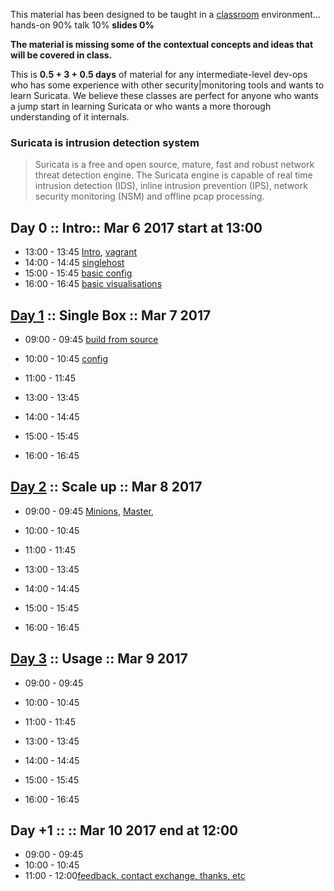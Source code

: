 
This material has been designed to be taught in a [classroom](https://ccdcoe.org/cyber-defence-monitoring-course-suite-module-1-0.html) environment... hands-on 90% talk 10% **slides 0%**

**The material is missing some of the contextual concepts and ideas that will be covered in class.**

This is **0.5 + 3 + 0.5 days** of material for any intermediate-level dev-ops who has some experience with other security|monitoring tools and wants to learn Suricata. We believe these classes are perfect for anyone who wants a jump start in learning Suricata or who wants a more thorough understanding of it internals.

### Suricata is intrusion detection system

> Suricata is a free and open source, mature, fast and robust network threat detection engine. The Suricata engine is capable of real time intrusion detection (IDS), inline intrusion prevention (IPS), network security monitoring (NSM) and offline pcap processing.

## Day 0 :: Intro:: Mar 6 2017 start at 13:00

 * 13:00 - 13:45 [Intro](/common/day_intro.md), [vagrant](/common/vagrant_intro.md)
 * 14:00 - 14:45 [singlehost](/Suricata/vagrant/singlehost/README.md)
 * 15:00 - 15:45 [basic config](/Suricata/BasicConf.md)
 * 16:00 - 16:45 [basic visualisations](/Suricata/BasicVizs.md)

## [Day 1](/Suricata/day_1/README.md) :: Single Box :: Mar 7 2017

 * 09:00 - 09:45 [build from source](/Suricata/day_1/BuildFromSource.md)
 * 10:00 - 10:45 [config](/Suricata/day_1/Config.md)
 * 11:00 - 11:45


 * 13:00 - 13:45
 * 14:00 - 14:45
 * 15:00 - 15:45
 * 16:00 - 16:45


## [Day 2](/Suricata/day_2/README.md) :: Scale up :: Mar 8 2017

* 09:00 - 09:45 [Minions](/common/SetUpMinions.md), [Master](/common/SetUpMaster.md),
* 10:00 - 10:45
* 11:00 - 11:45


* 13:00 - 13:45
* 14:00 - 14:45
* 15:00 - 15:45
* 16:00 - 16:45


## [Day 3](/Suricata/day_3/README.md) :: Usage :: Mar 9 2017

* 09:00 - 09:45
* 10:00 - 10:45
* 11:00 - 11:45


* 13:00 - 13:45
* 14:00 - 14:45
* 15:00 - 15:45
* 16:00 - 16:45

## Day +1 :: :: Mar 10 2017 end at 12:00

* 09:00 - 09:45 []()
* 10:00 - 10:45[]()
* 11:00 - 12:00[feedback, contact exchange, thanks, etc](/common/Closing.md)
